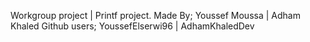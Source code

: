 Workgroup project | Printf project.
Made By; Youssef Moussa | Adham Khaled 
Github users; YoussefElserwi96  |   AdhamKhaledDev
